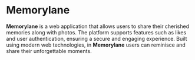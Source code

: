 # <h1>Memorylane</h1>

**Memorylane** is a web application that allows users to share their cherished memories along with photos. The platform supports features such as likes and user authentication, ensuring a secure and engaging experience. Built using modern web technologies, in **Memorylane** users can reminisce and share their unforgettable moments.
